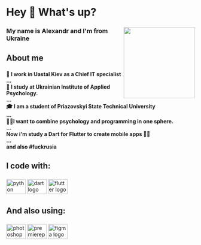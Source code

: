 <h1 align="left">Hey 👋 What's up?</h1>

###

<img align="right" height="190" src="https://media0.giphy.com/media/pccw37S5N8pZXtd7Ic/giphy.gif?cid=ecf05e47furjeybv9oohnajon9kbryh0w9ltpqj8h7mjwv5j&ep=v1_gifs_search&rid=giphy.gif&ct=g"  />

###

<h3 align="left">My name is Alexandr and I'm from Ukraine</h3>

###

<h2 align="left">About me</h2>

###

<h4 align="left">🫡 I work in Uastal Kiev as a Chief IT specialist<br>...<br>🧠 I study at Ukrainian Institute of Applied Psychology.<br>...<br>🎓 I am a student of Priazovskyi State Technical University<br>...<br>🧠📲I want to combine psychology and programming in one sphere.<br>...<br>Now i'm study a Dart for Flutter to create mobile apps 📱😈<br>...<br>and also #fuckrusia</h4>

###

<h2 align="left">I code with:</h2>

###

<div align="left">
  <img src="https://cdn.jsdelivr.net/gh/devicons/devicon/icons/python/python-original.svg" height="40" width="52" alt="python logo"  />
  <img src="https://cdn.jsdelivr.net/gh/devicons/devicon/icons/dart/dart-original.svg" height="40" width="52" alt="dart logo"  />
  <img src="https://cdn.jsdelivr.net/gh/devicons/devicon/icons/flutter/flutter-original.svg" height="40" width="52" alt="flutter logo"  />
</div>

###

<h2 align="left">And also using:</h2>

###

<div align="left">
  <img src="https://cdn.jsdelivr.net/gh/devicons/devicon/icons/photoshop/photoshop-plain.svg" height="40" width="52" alt="photoshop logo"  />
  <img src="https://cdn.jsdelivr.net/gh/devicons/devicon/icons/premierepro/premierepro-plain.svg" height="40" width="52" alt="premierepro logo"  />
  <img src="https://cdn.jsdelivr.net/gh/devicons/devicon/icons/figma/figma-original.svg" height="40" width="52" alt="figma logo"  />
</div>

###
